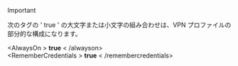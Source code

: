 >[!IMPORTANT]
>次のタグの ' true ' の大文字または小文字の組み合わせは、VPN プロファイルの部分的な構成になります。
>
>\<AlwaysOn \> **true** \< /alwayson><br>
>\<RememberCredentials \> **true** \< /remembercredentials>